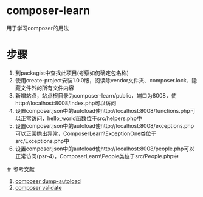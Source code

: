 # composer-learn
用于学习composer的用法

# 步骤
1. 到packagist中查找此项目(考察如何确定包名称)
2. 使用create-project安装1.0.0版，阅读除vendor文件夹、composer.lock、隐藏文件外的所有文件内容
3. 新增站点，站点根目录为composer-learn/public，端口为8008，使http://localhost:8008/index.php可以访问
4. 设置composer.json中的autoload使http://localhost:8008/functions.php可以正常访问，hello_world函数位于src/helpers.php中
5. 设置composer.json中的autoload使http://localhost:8008/exceptions.php可以正常抛出异常，ComposerLearn\ExceptionOne类位于src/Exceptions.php中
6. 设置composer.json中的autoload使http://localhost:8008/people.php可以正常访问(psr-4)，ComposerLearn\People类位于src/People.php中

＃ 参考文献
1. [composer dump-autoload](https://getcomposer.org/doc/03-cli.md#dump-autoload)
2. [composer validate](https://getcomposer.org/doc/03-cli.md#validate)
